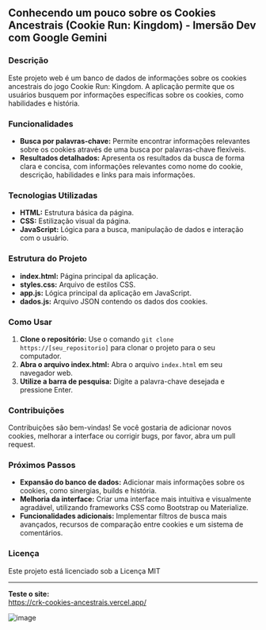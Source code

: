 ## Conhecendo um pouco sobre os Cookies Ancestrais (Cookie Run: Kingdom) - Imersão Dev com Google Gemini

### Descrição
Este projeto web é um banco de dados de informações sobre os cookies ancestrais do jogo Cookie Run: Kingdom. A aplicação permite que os usuários busquem por informações específicas sobre os cookies, como habilidades e história.

### Funcionalidades
* **Busca por palavras-chave:** Permite encontrar informações relevantes sobre os cookies através de uma busca por palavras-chave flexíveis.
* **Resultados detalhados:** Apresenta os resultados da busca de forma clara e concisa, com informações relevantes como nome do cookie, descrição, habilidades e links para mais informações.

### Tecnologias Utilizadas
* **HTML:** Estrutura básica da página.
* **CSS:** Estilização visual da página.
* **JavaScript:** Lógica para a busca, manipulação de dados e interação com o usuário.

### Estrutura do Projeto
* **index.html:** Página principal da aplicação.
* **styles.css:** Arquivo de estilos CSS.
* **app.js:** Lógica principal da aplicação em JavaScript.
* **dados.js:** Arquivo JSON contendo os dados dos cookies.

### Como Usar
1. **Clone o repositório:** Use o comando `git clone https://[seu_repositorio]` para clonar o projeto para o seu computador.
2. **Abra o arquivo index.html:** Abra o arquivo `index.html` em seu navegador web.
3. **Utilize a barra de pesquisa:** Digite a palavra-chave desejada e pressione Enter.

### Contribuições
Contribuições são bem-vindas! Se você gostaria de adicionar novos cookies, melhorar a interface ou corrigir bugs, por favor, abra um pull request.

### Próximos Passos
* **Expansão do banco de dados:** Adicionar mais informações sobre os cookies, como sinergias, builds e história.
* **Melhoria da interface:** Criar uma interface mais intuitiva e visualmente agradável, utilizando frameworks CSS como Bootstrap ou Materialize.
* **Funcionalidades adicionais:** Implementar filtros de busca mais avançados, recursos de comparação entre cookies e um sistema de comentários.

### Licença
Este projeto está licenciado sob a Licença MIT

---

**Teste o site:**  
https://crk-cookies-ancestrais.vercel.app/

![image](https://github.com/user-attachments/assets/6ade84ed-a3e8-4ce4-a136-7d14582e1fc2)


